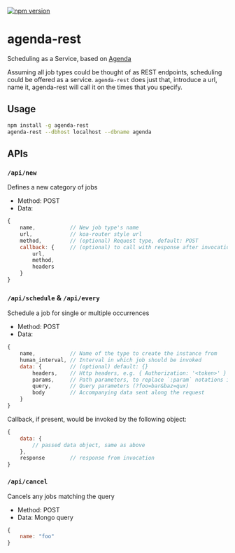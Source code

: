 [![npm version](https://badge.fury.io/js/agenda-rest.svg)](https://www.npmjs.com/package/agenda-rest)

# agenda-rest

Scheduling as a Service, based on [Agenda](https://github.com/rschmukler/agenda)

Assuming all job types could be thought of as REST endpoints, scheduling could be offered as a service. `agenda-rest` does just that, introduce a url, name it, agenda-rest will call it on the times that you specify.

## Usage
```bash
npm install -g agenda-rest
agenda-rest --dbhost localhost --dbname agenda
```
## APIs

### **`/api/new`**
Defines a new category of jobs

* Method: POST
* Data:
```javascript
{
    name,           // New job type's name
    url,            // koa-router style url
    method,         // (optional) Request type, default: POST
    callback: {     // (optional) to call with response after invocation
        url,
        method,
        headers
    }
}
```

### **`/api/schedule`** & **`/api/every`**
Schedule a job for single or multiple occurrences

* Method: POST
* Data:
```javascript
{
    name,           // Name of the type to create the instance from
    human_interval, // Interval in which job should be invoked
    data: {         // (optional) default: {}
        headers,    // Http headers, e.g. { Authorization: '<token>' }
        params,     // Path parameters, to replace `:param` notations in job definition's url
        query,      // Query parameters (?foo=bar&baz=qux)
        body        // Accompanying data sent along the request
    }
}
```

Callback, if present, would be invoked by the following object:
```javascript
{
    data: {
        // passed data object, same as above
    },
    response        // response from invocation
}
```

### **`/api/cancel`**
Cancels any jobs matching the query

* Method: POST
* Data: Mongo query
```javascript
{
    name: "foo"
}
```
